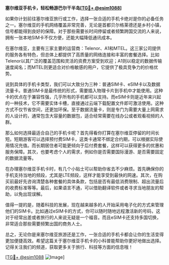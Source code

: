 **塞尔维亚手机卡，轻松畅游巴尔干半岛[[TG💪+ @esim1088](https://t.me/s/esim1088)]**

如果你计划前往塞尔维亚旅行或工作，选择一张合适的手机卡绝对是你的必备任务之一。塞尔维亚的手机网络覆盖非常完善，无论是首都贝尔格莱德还是乡村小镇，信号都能得到良好的保障。对于那些需要长时间停留或者频繁跨国交流的人来说，拥有一张本地SIM卡不仅方便，还能大幅降低通讯成本。

在塞尔维亚，主要有三家主要的运营商：Telenor、A1和MTEL。这三家公司提供的服务各有特色，但总体上都提供了高质量的网络连接和丰富的套餐选择。比如Telenor以其广泛的覆盖范围和灵活的资费方案受到欢迎；A1则以稳定的数据传输速度闻名；而MTEL则更适合对价格敏感的用户，它提供了极具竞争力的价格优势。

说到具体的手机卡类型，我们可以大致分为三种：普通SIM卡、eSIM卡以及数据流量卡。普通SIM卡是最传统的形式，需要插入物理卡片到手机中才能使用。这种卡的优点在于兼容性强，几乎所有的手机都可以支持。而eSIM卡则是近年来兴起的一种技术，它不需要实体卡槽，直接通过云端下载配置文件即可激活使用。这种方式不仅节省空间，还更加环保。至于数据流量卡，则是专门为需要大量上网需求的人设计的，通常包含大容量的数据包，适合经常需要在线办公或者观看视频的人群。

那么如何选择最适合自己的手机卡呢？首先得看你打算在塞尔维亚停留的时间长短。短期游客可以选择预付费SIM卡，这类卡通常不绑定合约期，可以根据实际使用情况充值。而长期居住者可能更倾向于后付费套餐，这样可以获得更多的优惠和服务保障。其次，也要考虑个人的需求，例如你是否需要国际漫游、是否需要固定的数据流量等。

在办理塞尔维亚手机卡时，有几个小贴士可以帮助你省去不少麻烦。首先确保你的手机支持当地的频段，尤其是LTE频段，这样才能享受到最快的网速。其次，在购买前最好先咨询清楚各种套餐的具体条款，包括是否有最低消费限制、超出流量后的收费标准等等。最后，如果语言不通，可以借助翻译软件或者寻求当地朋友的帮助，以免出现误解。

值得一提的是，随着科技的发展，现在越来越多的人开始采用电子化的方式来管理他们的SIM卡。比如通过eSIM卡的方式，你可以随时随地远程激活新的号码，这对于经常出差或者旅行的人来说无疑是一个福音。而且eSIM卡还支持多国切换，非常适合那些需要频繁出国的商务人士。

总之，无论你是来塞尔维亚旅游还是工作，一张合适的手机卡都会让你的生活变得更加便捷高效。希望这篇关于塞尔维亚手机卡的小科普能帮助你更好地做出选择。记得关注我们的频道，获取更多关于旅行、科技等方面的信息哦！

[[TG💪+ @esim1088](https://t.me/s/esim1088) ![Image](https://i.postimg.cc/4NQfJmqS/Snipaste-2025-05-13-00-14-12.png)]